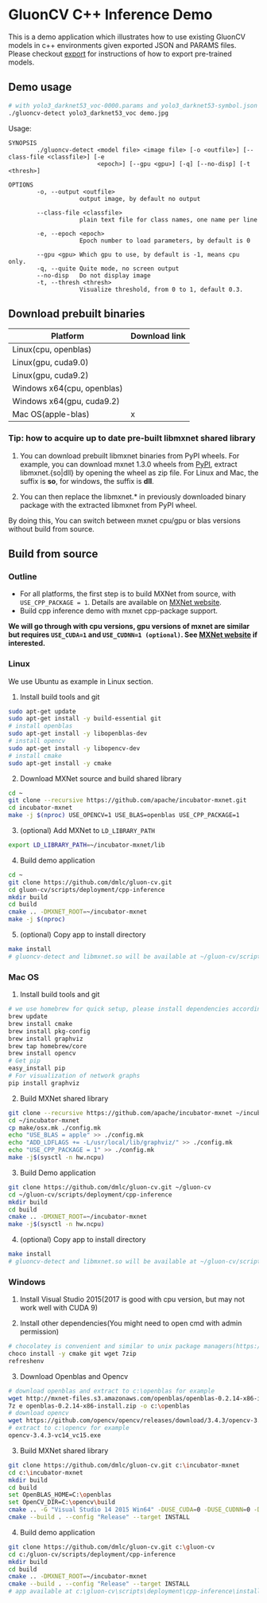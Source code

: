 # GluonCV C++ Inference Demo

This is a demo application which illustrates how to use existing GluonCV models in c++ environments given exported JSON and PARAMS files. Please checkout [export](https://github.com/dmlc/gluon-cv/tree/master/scripts/deployment/export) for instructions of how to export pre-trained models.

## Demo usage

```bash
# with yolo3_darknet53_voc-0000.params and yolo3_darknet53-symbol.json on disk
./gluoncv-detect yolo3_darknet53_voc demo.jpg
```


Usage:
```
SYNOPSIS
        ./gluoncv-detect <model file> <image file> [-o <outfile>] [--class-file <classfile>] [-e
                         <epoch>] [--gpu <gpu>] [-q] [--no-disp] [-t <thresh>]

OPTIONS
        -o, --output <outfile>
                    output image, by default no output

        --class-file <classfile>
                    plain text file for class names, one name per line

        -e, --epoch <epoch>
                    Epoch number to load parameters, by default is 0

        --gpu <gpu> Which gpu to use, by default is -1, means cpu only.
        -q, --quite Quite mode, no screen output
        --no-disp   Do not display image
        -t, --thresh <thresh>
                    Visualize threshold, from 0 to 1, default 0.3.
```

## Download prebuilt binaries

| Platform                   | Download link |
|----------------------------|---------------|
| Linux(cpu, openblas)       |               |
| Linux(gpu, cuda9.0)        |               |
| Linux(gpu, cuda9.2)        |               |
| Windows x64(cpu, openblas) |               |
| Windows x64(gpu, cuda9.2)  |               |
| Mac OS(apple-blas)         |       x       |

### Tip: how to acquire up to date pre-built libmxnet shared library

1. You can download prebuilt libmxnet binaries from PyPI wheels.
For example, you can download mxnet 1.3.0 wheels from [PyPI](https://pypi.org/project/mxnet/#files), extract libmxnet.{so|dll} by opening the wheel as zip file. For Linux and Mac, the suffix is **so**, for windows, the suffix is **dll**.

2. You can then replace the libmxnet.* in previously downloaded binary package with the extracted libmxnet from PyPI wheel.

By doing this, You can switch between mxnet cpu/gpu or blas versions without build from source.


## Build from source

### Outline

* For all platforms, the first step is to build MXNet from source, with `USE_CPP_PACKAGE = 1`. Details are available on [MXNet website](https://mxnet.incubator.apache.org/install/index.html?platform=Linux&language=Python&processor=CPU).
* Build cpp inference demo with mxnet cpp-package support.

**We will go through with cpu versions, gpu versions of mxnet are similar but requires `USE_CUDA=1` and `USE_CUDNN=1 (optional)`. See [MXNet website](https://mxnet.incubator.apache.org/install/index.html?platform=Linux&language=Python&processor=CPU) if interested.**

### Linux
We use Ubuntu as example in Linux section.

1. Install build tools and git
```bash
sudo apt-get update
sudo apt-get install -y build-essential git
# install openblas
sudo apt-get install -y libopenblas-dev
# install opencv
sudo apt-get install -y libopencv-dev
# install cmake
sudo apt-get install -y cmake
```
2. Download MXNet source and build shared library
```bash
cd ~
git clone --recursive https://github.com/apache/incubator-mxnet.git
cd incubator-mxnet
make -j $(nproc) USE_OPENCV=1 USE_BLAS=openblas USE_CPP_PACKAGE=1
```
3. (optional) Add MXNet to `LD_LIBRARY_PATH`
```bash
export LD_LIBRARY_PATH=~/incubator-mxnet/lib
```
4. Build demo application
```bash
cd ~
git clone https://github.com/dmlc/gluon-cv.git
cd gluon-cv/scripts/deployment/cpp-inference
mkdir build
cd build
cmake .. -DMXNET_ROOT=~/incubator-mxnet
make -j $(nproc)
```

5. (optional) Copy app to install directory
```bash
make install
# gluoncv-detect and libmxnet.so will be available at ~/gluon-cv/scripts/deployment/cpp-inference/install/
```

### Mac OS

1. Install build tools and git
```bash
# we use homebrew for quick setup, please install dependencies accordingly if homebrew is not available
brew update
brew install cmake
brew install pkg-config
brew install graphviz
brew tap homebrew/core
brew install opencv
# Get pip
easy_install pip
# For visualization of network graphs
pip install graphviz
```

2. Build MXNet shared library
```bash
git clone --recursive https://github.com/apache/incubator-mxnet ~/incubator-mxnet
cd ~/incubator-mxnet
cp make/osx.mk ./config.mk
echo "USE_BLAS = apple" >> ./config.mk
echo "ADD_LDFLAGS += -L/usr/local/lib/graphviz/" >> ./config.mk
echo "USE_CPP_PACKAGE = 1" >> ./config.mk
make -j$(sysctl -n hw.ncpu)
```

3. Build Demo application
```bash
git clone https://github.com/dmlc/gluon-cv.git ~/gluon-cv
cd ~/gluon-cv/scripts/deployment/cpp-inference
mkdir build
cd build
cmake .. -DMXNET_ROOT=~/incubator-mxnet
make -j$(sysctl -n hw.ncpu)
```

4. (optional) Copy app to install directory
```bash
make install
# gluoncv-detect and libmxnet.so will be available at ~/gluon-cv/scripts/deployment/cpp-inference/install/
```

### Windows
1. Install Visual Studio 2015(2017 is good with cpu version, but may not work well with CUDA 9)

2. Install other dependencies(You might need to open cmd with admin permission)
```bash
# chocolatey is convenient and similar to unix package managers(https://chocolatey.org)
choco install -y cmake git wget 7zip
refreshenv
```

3. Download Openblas and Opencv
```bash
# download openblas and extract to c:\openblas for example
wget http://mxnet-files.s3.amazonaws.com/openblas/openblas-0.2.14-x86-install.zip
7z e openblas-0.2.14-x86-install.zip -o c:\openblas
# download opencv
wget https://github.com/opencv/opencv/releases/download/3.4.3/opencv-3.4.3-vc14_vc15.exe
# extract to c:\opencv for example
opencv-3.4.3-vc14_vc15.exe
```

3. Build MXNet shared library
```bash
git clone https://github.com/dmlc/gluon-cv.git c:\incubator-mxnet
cd c:\incubator-mxnet
mkdir build
cd build
set OpenBLAS_HOME=C:\openblas
set OpenCV_DIR=C:\opencv\build
cmake .. -G "Visual Studio 14 2015 Win64" -DUSE_CUDA=0 -DUSE_CUDNN=0 -DUSE_OPENCV=1 -DUSE_OPENMP=1 -DUSE_PROFILER=1 -DUSE_BLAS=open -DUSE_LAPACK=1 -DUSE_DIST_KVSTORE=0 -DUSE_MKL_IF_AVAILABLE=0 -DUSE_CPP_PACKAGE=1 -DBUILD_CPP_EXAMPLES=0 -DCMAKE_INSTALL_PREFIX=c:\incubator-mxnet
cmake --build . --config "Release" --target INSTALL
```

4. Build demo application
```bash
git clone https://github.com/dmlc/gluon-cv.git c:\gluon-cv
cd c:/gluon-cv/scripts/deployment/cpp-inference
mkdir build
cd build
cmake .. -DMXNET_ROOT=~/incubator-mxnet
cmake --build . --config "Release" --target INSTALL
# app available at c:\gluon-cv\scripts\deployment\cpp-inference\install\
```
